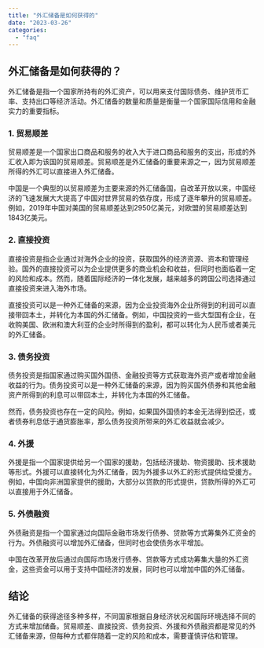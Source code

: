 ```yaml
---
title: "外汇储备是如何获得的"
date: "2023-03-26"
categories: 
  - "faq"
---
```


## 外汇储备是如何获得的？

外汇储备是指一个国家所持有的外汇资产，可以用来支付国际债务、维护货币汇率、支持出口等经济活动。外汇储备的数量和质量是衡量一个国家国际信用和金融实力的重要指标。

### 1\. 贸易顺差

贸易顺差是一个国家出口商品和服务的收入大于进口商品和服务的支出，形成的外汇收入即为该国的贸易顺差。贸易顺差是外汇储备的重要来源之一，因为贸易顺差所得的外汇可以直接进入外汇储备。

中国是一个典型的以贸易顺差为主要来源的外汇储备国，自改革开放以来，中国经济的飞速发展大大提高了中国对世界贸易的依存度，形成了逐年攀升的贸易顺差。例如，2019年中国对美国的贸易顺差达到2950亿美元，对欧盟的贸易顺差达到1843亿美元。

### 2\. 直接投资

直接投资是指企业通过对海外企业的投资，获取国外的经济资源、资本和管理经验。国外的直接投资可以为企业提供更多的商业机会和收益，但同时也面临着一定的风险和成本。然而，随着国际经济的一体化发展，越来越多的跨国公司选择通过直接投资来进入海外市场。

直接投资可以是一种外汇储备的来源，因为企业投资海外企业所得到的利润可以直接带回本土，并转化为本国的外汇储备。例如，中国投资的一些大型国有企业，在收购美国、欧洲和澳大利亚的企业时所得到的盈利，都可以转化为人民币或者美元的外汇储备。

### 3\. 债务投资

债务投资是指国家通过购买国外国债、金融投资等方式获取海外资产或者增加金融收益的行为。债务投资可以是一种外汇储备的来源，因为购买国外债券和其他金融资产所得到的利息可以带回本土，并转化为本国的外汇储备。

然而，债务投资也存在一定的风险。例如，如果国外国债的本金无法得到偿还，或者债券利息低于通货膨胀率，那么债务投资所带来的外汇收益就会减少。

### 4\. 外援

外援是指一个国家提供给另一个国家的援助，包括经济援助、物资援助、技术援助等形式。外援可以直接转化为外汇储备，因为外援多以外汇的形式提供给受援方。例如，中国向非洲国家提供的援助，大部分以贷款的形式提供，贷款所得的外汇可以直接用于外汇储备。

### 5\. 外债融资

外债融资是指一个国家通过向国际金融市场发行债券、贷款等方式筹集外汇资金的行为。外债融资可以增加外汇储备，但同时也会使债务水平增加。

中国在改革开放后通过向国际市场发行债券、贷款等方式成功筹集大量的外汇资金，这些资金可以用于支持中国经济的发展，同时也可以增加中国的外汇储备。

## 结论

外汇储备的获得途径多种多样，不同国家根据自身经济状况和国际环境选择不同的方式来增加储备。贸易顺差、直接投资、债务投资、外援和外债融资都是常见的外汇储备来源，但每种方式都伴随着一定的风险和成本，需要谨慎评估和管理。
